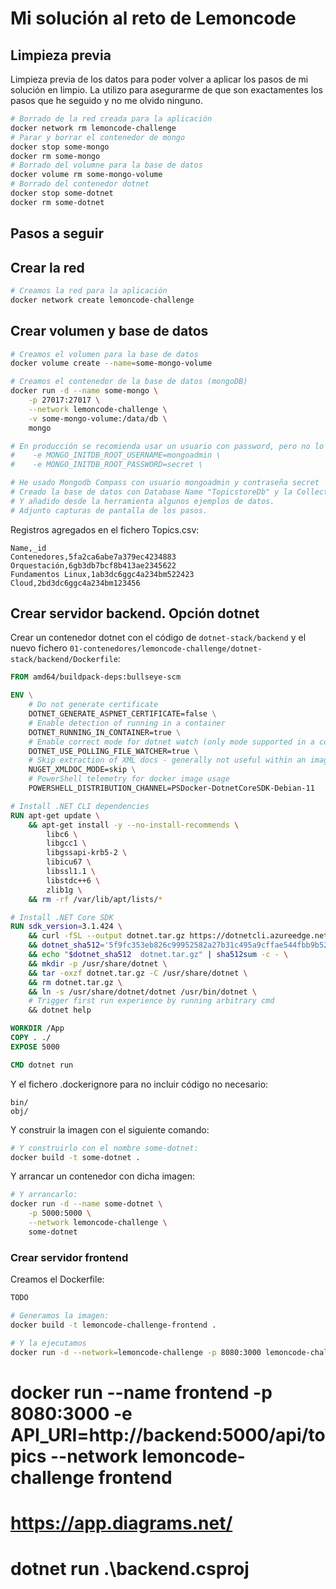 # Mi solución al reto de Lemoncode

## Limpieza previa

Limpieza previa de los datos para poder volver a aplicar los pasos de mi solución en limpio.
La utilizo para asegurarme de que son exactamentes los pasos que he seguido y no me olvido ninguno.

```sh
# Borrado de la red creada para la aplicación
docker network rm lemoncode-challenge
# Parar y borrar el contenedor de mongo
docker stop some-mongo
docker rm some-mongo
# Borrado del volumne para la base de datos
docker volume rm some-mongo-volume
# Borrado del contenedor dotnet
docker stop some-dotnet
docker rm some-dotnet
```

## Pasos a seguir

## Crear la red


```sh
# Creamos la red para la aplicación
docker network create lemoncode-challenge
```

## Crear volumen y base de datos

```sh
# Creamos el volumen para la base de datos
docker volume create --name=some-mongo-volume

# Creamos el contenedor de la base de datos (mongoDB)
docker run -d --name some-mongo \
    -p 27017:27017 \
    --network lemoncode-challenge \
    -v some-mongo-volume:/data/db \
    mongo

# En producción se recomienda usar un usuario con password, pero no lo añado porque requiere más cambios en el servidor dotnet
#    -e MONGO_INITDB_ROOT_USERNAME=mongoadmin \
#    -e MONGO_INITDB_ROOT_PASSWORD=secret \

# He usado Mongodb Compass con usuario mongoadmin y contraseña secret 
# Creado la base de datos con Database Name "TopicstoreDb" y la Collection Name "Topics"
# Y añadido desde la herramienta algunos ejemplos de datos. 
# Adjunto capturas de pantalla de los pasos.
```

Registros agregados en el fichero Topics.csv:

```csv
Name,_id
Contenedores,5fa2ca6abe7a379ec4234883
Orquestación,6gb3db7bcf8b413ae2345622
Fundamentos Linux,1ab3dc6ggc4a234bm522423
Cloud,2bd3dc6ggc4a234bm123456
```

## Crear servidor backend. Opción dotnet

Crear un contenedor dotnet con el código de `dotnet-stack/backend` y el nuevo fichero `01-contenedores/lemoncode-challenge/dotnet-stack/backend/Dockerfile`:

```dockerfile
FROM amd64/buildpack-deps:bullseye-scm

ENV \
    # Do not generate certificate
    DOTNET_GENERATE_ASPNET_CERTIFICATE=false \
    # Enable detection of running in a container
    DOTNET_RUNNING_IN_CONTAINER=true \
    # Enable correct mode for dotnet watch (only mode supported in a container)
    DOTNET_USE_POLLING_FILE_WATCHER=true \
    # Skip extraction of XML docs - generally not useful within an image/container - helps performance
    NUGET_XMLDOC_MODE=skip \
    # PowerShell telemetry for docker image usage
    POWERSHELL_DISTRIBUTION_CHANNEL=PSDocker-DotnetCoreSDK-Debian-11

# Install .NET CLI dependencies
RUN apt-get update \
    && apt-get install -y --no-install-recommends \
        libc6 \
        libgcc1 \
        libgssapi-krb5-2 \
        libicu67 \
        libssl1.1 \
        libstdc++6 \
        zlib1g \
    && rm -rf /var/lib/apt/lists/*

# Install .NET Core SDK
RUN sdk_version=3.1.424 \
    && curl -fSL --output dotnet.tar.gz https://dotnetcli.azureedge.net/dotnet/Sdk/$sdk_version/dotnet-sdk-$sdk_version-linux-x64.tar.gz \
    && dotnet_sha512='5f9fc353eb826c99952582a27b31c495a9cffae544fbb9b52752d2ff9ca0563876bbeab6dc8fe04366c23c783a82d080914ebc1f0c8d6d20c4f48983c303bf18' \
    && echo "$dotnet_sha512  dotnet.tar.gz" | sha512sum -c - \
    && mkdir -p /usr/share/dotnet \
    && tar -oxzf dotnet.tar.gz -C /usr/share/dotnet \
    && rm dotnet.tar.gz \
    && ln -s /usr/share/dotnet/dotnet /usr/bin/dotnet \
    # Trigger first run experience by running arbitrary cmd
    && dotnet help

WORKDIR /App
COPY . ./
EXPOSE 5000

CMD dotnet run
```

Y el fichero .dockerignore para no incluir código no necesario:

```
bin/
obj/
```

Y construir la imagen con el siguiente comando:

```sh
# Y construirlo con el nombre some-dotnet:
docker build -t some-dotnet .
```

Y arrancar un contenedor con dicha imagen:

```sh
# Y arrancarlo:
docker run -d --name some-dotnet \
    -p 5000:5000 \
    --network lemoncode-challenge \
    some-dotnet
```

### Crear servidor frontend

Creamos el Dockerfile:

```dockerfile
TODO
```

```sh
# Generamos la imagen:
docker build -t lemoncode-challenge-frontend .
```


```sh
# Y la ejecutamos
docker run -d --network=lemoncode-challenge -p 8080:3000 lemoncode-challenge-frontend
```

# docker run --name frontend -p 8080:3000 -e API_URI=http://backend:5000/api/topics --network lemoncode-challenge frontend 

# https://app.diagrams.net/

# dotnet run .\backend.csproj 
```
